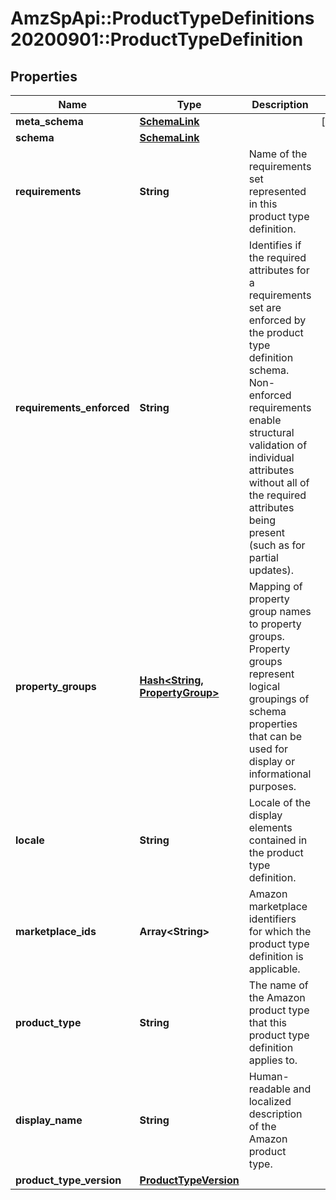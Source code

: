 # AmzSpApi::ProductTypeDefinitions20200901::ProductTypeDefinition

## Properties
Name | Type | Description | Notes
------------ | ------------- | ------------- | -------------
**meta_schema** | [**SchemaLink**](SchemaLink.md) |  | [optional] 
**schema** | [**SchemaLink**](SchemaLink.md) |  | 
**requirements** | **String** | Name of the requirements set represented in this product type definition. | 
**requirements_enforced** | **String** | Identifies if the required attributes for a requirements set are enforced by the product type definition schema. Non-enforced requirements enable structural validation of individual attributes without all of the required attributes being present (such as for partial updates). | 
**property_groups** | [**Hash&lt;String, PropertyGroup&gt;**](PropertyGroup.md) | Mapping of property group names to property groups. Property groups represent logical groupings of schema properties that can be used for display or informational purposes. | 
**locale** | **String** | Locale of the display elements contained in the product type definition. | 
**marketplace_ids** | **Array&lt;String&gt;** | Amazon marketplace identifiers for which the product type definition is applicable. | 
**product_type** | **String** | The name of the Amazon product type that this product type definition applies to. | 
**display_name** | **String** | Human-readable and localized description of the Amazon product type. | 
**product_type_version** | [**ProductTypeVersion**](ProductTypeVersion.md) |  | 


